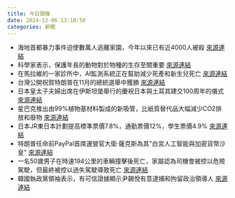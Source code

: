 ```yaml
---
title: 今日頭條
date: 2024-12-06 13:10:50
categories: 新聞            
---
```

- 海地首都暴力事件迫使數萬人逃離家園，今年以來已有近4000人被殺 [來源連結](https://www.theguardian.com/world/2024/dec/06/haiti-theatre-political-crisis-violence)
- 科學家表示，保護年長的動物對於物種的生存至關重要 [來源連結](https://www.theguardian.com/environment/2024/dec/06/saving-old-and-wise-animals-vital-for-species-survival-say-scientists-longevity-conservation)
- 在馬拉維的一家診所中，AI監測系統正在幫助減少死產和新生兒死亡 [來源連結](https://www.theguardian.com/global-development/2024/dec/06/how-ai-monitoring-is-cutting-stillbirths-and-neonatal-deaths-in-a-clinic-in-malawi)
- 台灣公開祝賀特朗普在11月的總統選舉中獲勝 [來源連結](https://www.japantimes.co.jp/news/2024/12/06/asia-pacific/politics/taiwan-president-trump-confident/)
- 日本皇太子夫婦出席在伊斯坦堡舉行的慶祝日本與土耳其建交100周年的儀式 [來源連結](https://www.japantimes.co.jp/news/2024/12/06/japan/crown-prince-event-turkey/)
- 星巴克推出由99%植物基材料製成的新吸管，比紙質替代品大幅減少CO2排放和廢物 [來源連結](https://www.japantimes.co.jp/business/2024/12/06/companies/starbucks-biomass-plastic-straw/)
- 日本JR東日本計劃提高標準票價7.8%，通勤票價12%，學生票價4.9% [來源連結](https://www.japantimes.co.jp/business/2024/12/06/jr-east-applies-price-hike/)
- 特朗普任命前PayPal首席運營官大衛·薩克斯為其"白宮人工智能與加密貨幣沙皇" [來源連結](https://www.japantimes.co.jp/news/2024/12/06/world/trump-pick-ai-crypto-czar/)
- 一名50歲男子在時速194公里的車輛撞擊後死亡，家屬認為司機會被控以危險駕駛，但最終被控以過失駕駛導致死亡 [來源連結](https://www.japantimes.co.jp/news/2024/12/06/japan/crime-legal/explainer-dangerous-driving/)
- 韓國執政黨領袖表示，有可信證據顯示尹錫悅有意逮捕和拘留政治領導人 [來源連結](https://www.theguardian.com/world/2024/dec/06/south-korea-people-power-party-han-dong-hoon-yoon-suk-yeol-martisl-lse)



